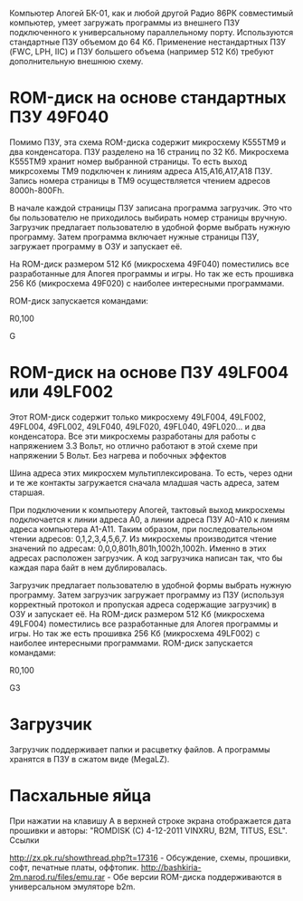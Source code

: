 Компьютер Апогей БК-01, как и любой другой Радио 86РК совместимый компьютер, умеет загружать программы из внешнего ПЗУ подключенного к универсальному параллельному порту. Используются стандартные ПЗУ объемом до 64 Кб. Применение нестандартных ПЗУ (FWC, LPH, IIC) и ПЗУ большего объема (например 512 Кб) требуют дополнительную внешнюю схему.

# ROM-диск на основе стандартных ПЗУ 49F040

Помимо ПЗУ, эта схема ROM-диска содержит микросхему К555ТМ9 и два конденсатора.
ПЗУ разделено на 16 страниц по 32 Кб. Микросхема К555ТМ9 хранит номер выбранной страницы. То есть выход микрсохемы ТМ9 подключен к линиям адреса A15,A16,A17,A18 ПЗУ. Запись номера страницы в ТМ9 осуществляется чтением адресов 8000h-800Fh.

В начале каждой страницы ПЗУ записана программа загрузчик. Это что бы пользователю не приходилось выбирать номер страницы вручную. Загрузчик предлагает пользователю в удобной форме выбрать нужную программу. Затем программа включает нужные страницы ПЗУ, загружает программу в ОЗУ и запускает её.

На ROM-диск размером 512 Кб (микросхема 49F040) поместились все разработанные для Апогея программы и игры. Но так же есть прошивка 256 Кб (микросхема 49F020) с наиболее интересными программами.

ROM-диск запускается командами:

R0,100

G

# ROM-диск на основе ПЗУ 49LF004 или 49LF002

Этот ROM-диск содержит только микросхему 49LF004, 49LF002, 49FL004, 49FL002, 49LF040, 49LF020, 49FL040, 49FL020... и два конденсатора.
Все эти микросхемы разработаны для работы с напряжением 3.3 Вольт, но отлично работают в этой схеме при напряжении 5 Вольт. Без нагрева и побочных эффектов

Шина адреса этих микросхем мультиплексирована. То есть, через одни и те же контакты загружается сначала младшая часть адреса, затем старшая.

При подключении к компьютеру Апогей, тактовый выход микросхемы подключается к линии адреса A0, а линии адреса ПЗУ A0-A10 к линиям адреса компьютера A1-A11. Таким образом, при последовательном чтении адресов: 0,1,2,3,4,5,6,7. Из микросхемы производится чтение значений по адресам: 0,0,0,801h,801h,1002h,1002h. Именно в этих адресах расположен загрузчик. А код загрузчика написан так, что бы каждая пара байт в нем дублировалась.

Загрузчик предлагает пользователю в удобной формы выбрать нужную программу. Затем загрузчик загружает программу из ПЗУ (используя корректный протокол и пропуская адреса содержащие загрузчик) в ОЗУ и запускает её.
На ROM-диск размером 512 Кб (микросхема 49LF004) поместились все разработанные для Апогея программы и игры. Но так же есть прошивка 256 Кб (микросхема 49LF002) с наиболее интересными программами.
ROM-диск запускается командами:

R0,100

G3

# Загрузчик

Загрузчик поддерживает папки и расцветку файлов. А программы хранятся в ПЗУ в сжатом виде (MegaLZ).

# Пасхальные яйца

При нажатии на клавишу A в верхней строке экрана отображается дата прошивки и авторы: "ROMDISK (C) 4-12-2011 VINXRU, B2M, TITUS, ESL".
Ссылки

http://zx.pk.ru/showthread.php?t=17316 - Обсуждение, схемы, прошивки, софт, печатные платы, оффтопик.
http://bashkiria-2m.narod.ru/files/emu.rar - Обе версии ROM-диска поддерживаются в универсальном эмуляторе b2m.
